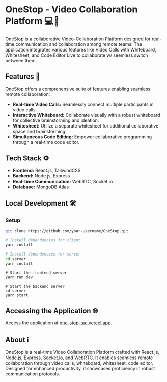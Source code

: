 # OneStop - Video Collaboration Platform 💻🚀

OneStop is a collaborative Video-Collaboration Platform designed for real-time communication and collaboration among remote teams. The application integrates various features like Video Calls with Whiteboard, Whitesheet, and Code Editor Live to collaborate w/ seemless switch between them.

## Features 🌟
OneStop offers a comprehensive suite of features enabling seamless remote collaboration:

- **Real-time Video Calls:** Seamlessly connect multiple participants in video calls.
- **Interactive Whiteboard:** Collaborate visually with a robust whiteboard for collective brainstorming and ideation.
- **Whitesheet:** Utilize a separate whitesheet for additional collaborative space and brainstorming.
- **Simultaneous Code Editing:** Empower collaborative programming through a real-time code editor.

## Tech Stack ⚙️

- **Frontend:** React.js, TailwindCSS
- **Backend:** Node.js, Express
- **Real-time Communication:** WebRTC, Socket.io
- **Database:** MongoDB Atlas

## Local Development 🛠️

### Setup

```bash
git clone https://github.com/your-username/OneStop.git

# Install dependencies for client
yarn install

# Install dependencies for server
cd server
yarn install
```

```
# Start the frontend server
yarn run dev

# Start the backend server
cd server
yarn start
```


## Accessing the Application 🌐

Access the application at [one-stop-tau.vercel.app](one-stop-tau.vercel.app).


## About ℹ️

OneStop is a real-time Video Collaboration Platform crafted with React.js, Node.js, Express, Socket.io, and WebRTC. It enables seamless remote collaboration through video calls, whiteboard, whitesheet, code editor. Designed for enhanced productivity, it showcases proficiency in robust communication protocols.



